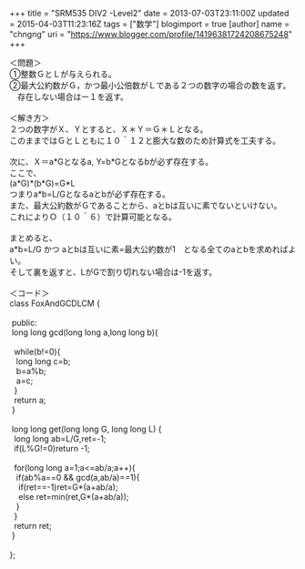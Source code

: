 +++
title = "SRM535 DIV2 -Level2"
date = 2013-07-03T23:11:00Z
updated = 2015-04-03T11:23:16Z
tags = ["数学"]
blogimport = true 
[author]
	name = "chngng"
	uri = "https://www.blogger.com/profile/14196381724208675248"
+++

<div dir="ltr" style="text-align: left;" trbidi="on">＜問題＞<br />①整数ＧとＬが与えられる。<br />②最大公約数がＧ，かつ最小公倍数がＬである２つの数字の場合の数を返す。<br />　存在しない場合はー１を返す。<br /><br />＜解き方＞<br />２つの数字がＸ、Ｙとすると、Ｘ＊Ｙ＝Ｇ＊Ｌとなる。<br />このままではＧとＬともに１０＾１２と膨大な数のため計算式を工夫する。<br /><br />次に、Ｘ＝a*Gとなるa, Y=b*Gとなるbが必ず存在する。<br />ここで、<br />(a*G)*(b*G)=G*L<br />つまりa*b=L/Gとなるaとbが必ず存在する。<br />また、最大公約数がＧであることから、aとbは互いに素でないといけない。<br />これによりＯ（１０＾６）で計算可能となる。<br /><br />まとめると、<br />a*b=L/G かつ aとbは互いに素=最大公約数が1　となる全てのaとbを求めればよい。<br />そして裏を返すと、LがGで割り切れない場合は-1を返す。<br /><br />＜コード＞<br />class FoxAndGCDLCM {<br /><br /><span class="Apple-tab-span" style="white-space: pre;"> </span>public:<br /><span class="Apple-tab-span" style="white-space: pre;"> </span>long long gcd(long long a,long long b){<br /><br /><span class="Apple-tab-span" style="white-space: pre;">  </span>while(b!=0){<br /><span class="Apple-tab-span" style="white-space: pre;">   </span>long long c=b;<br /><span class="Apple-tab-span" style="white-space: pre;">   </span>b=a%b;<br /><span class="Apple-tab-span" style="white-space: pre;">   </span>a=c;<br /><span class="Apple-tab-span" style="white-space: pre;">  </span>}<br /><span class="Apple-tab-span" style="white-space: pre;">  </span>return a;<br /><span class="Apple-tab-span" style="white-space: pre;"> </span>}<br /><br /><span class="Apple-tab-span" style="white-space: pre;"> </span>long long get(long long G, long long L) {<br /><span class="Apple-tab-span" style="white-space: pre;">  </span>long long ab=L/G,ret=-1;<br /><span class="Apple-tab-span" style="white-space: pre;">  </span>if(L%G!=0)return -1;<br /><br /><span class="Apple-tab-span" style="white-space: pre;">  </span>for(long long a=1;a&lt;=ab/a;a++){<br /><span class="Apple-tab-span" style="white-space: pre;">   </span>if(ab%a==0 &amp;&amp; gcd(a,ab/a)==1){<br /><span class="Apple-tab-span" style="white-space: pre;">    </span>if(ret==-1)ret=G*(a+ab/a);<br /><span class="Apple-tab-span" style="white-space: pre;">    </span>else ret=min(ret,G*(a+ab/a));<br /><span class="Apple-tab-span" style="white-space: pre;">   </span>}<br /><span class="Apple-tab-span" style="white-space: pre;">  </span>}<br /><span class="Apple-tab-span" style="white-space: pre;">  </span>return ret;<br /><span class="Apple-tab-span" style="white-space: pre;"> </span>}<br /><br />};<br /><div><br /></div></div>
